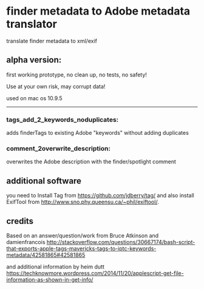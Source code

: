 finder metadata to Adobe metadata translator 
=========

translate finder metadata to xml/exif


alpha version:
------------
first working prototype, no clean up, no tests, no safety!

Use at your own risk, may corrupt data!

used on mac os 10.9.5

------------
### tags_add_2_keywords_noduplicates: 

adds finderTags to existing Adobe "keywords" without adding duplicates


### comment_2overwrite_description: 

overwrites the Adobe description with the finder/spotlight comment


 additional software
------------
you need to Install Tag from https://github.com/jdberry/tag/ 
and also install ExifTool from http://www.sno.phy.queensu.ca/~phil/exiftool/. 


credits
------------

Based on an answer/question/work from Bruce Atkinson and damienfrancois http://stackoverflow.com/questions/30667174/bash-script-that-exports-apple-tags-mavericks-tags-to-iptc-keywords-metadata/42581865#42581865

and additional information by heim dutt
https://techknowmore.wordpress.com/2014/11/20/applescript-get-file-information-as-shown-in-get-info/
